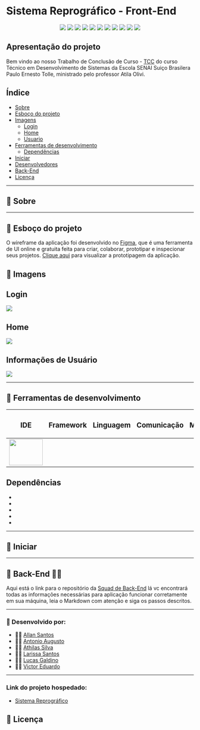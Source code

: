 # Sistema Reprográfico - Front-End

<div align="center">
  <img src="https://img.shields.io/badge/HTML5-E34F26?style=for-the-badge&logo=html5&logoColor=white">  <img src="https://img.shields.io/badge/Sass-CC6699?style=for-the-badge&logo=sass&logoColor=white">  <img src="https://img.shields.io/badge/JavaScript-323330?style=for-the-badge&logo=javascript&logoColor=F7DF1E">  <img src="https://img.shields.io/badge/Visual_Studio_Code-0078D4?style=for-the-badge&logo=visual%20studio%20code&logoColor=white">  <img src="https://img.shields.io/badge/React-20232A?style=for-the-badge&logo=react&logoColor=61DAFB">  <img src="https://img.shields.io/badge/npm-CB3837?style=for-the-badge&logo=npm&logoColor=white">  <img src="https://img.shields.io/badge/Yarn-2C8EBB?style=for-the-badge&logo=yarn&logoColor=white">  <img src="https://img.shields.io/badge/Bootstrap-563D7C?style=for-the-badge&logo=bootstrap&logoColor=white">  <img src="https://img.shields.io/badge/Git-F05032?style=for-the-badge&logo=git&logoColor=white">  <img src="https://img.shields.io/badge/GitHub-100000?style=for-the-badge&logo=github&logoColor=white">  <img src="https://img.shields.io/badge/Figma-F24E1E?style=for-the-badge&logo=figma&logoColor=white">  
</div>

## Apresentação do projeto

Bem vindo ao nosso Trabalho de Conclusão de Curso - [TCC](https://www.significados.com.br/tcc/) do curso Técnico em Desenvolvimento de Sistemas da Escola SENAI Suiço Brasilera Paulo Ernesto Tolle, ministrado pelo professor Atila Olivi.

## Índice

- [Sobre](#sobre)
- [Esboço do projeto](#esboco)
- [Imagens](#img)
    - [Login](#login)
    - [Home](#home)
    - [Usuario](#usuario)
- [Ferramentas de desenvolvimento](#ferramentas)
    - [Dependências](#dependencias)
- [Iniciar](#iniciar)
- [Desenvolvedores](#devs)
- [Back-End](#back)
- [Licença](#licenca)

<hr>

## <a name="sobre"></a> 📌 Sobre

<hr>

## <a name="esboco"></a> 📌 Esboço do projeto

O wireframe da aplicação foi desenvolvido no [Figma](https://www.figma.com/), que é uma ferramenta de UI online e gratuita feita para criar, colaborar, prototipar e inspecionar seus projetos. [Clique aqui](https://www.figma.com/proto/oDYXcKoM97KngkCjldFi5h/Prot%C3%B3tipo---Sistema-Reprogr%C3%A1fico-(vers%C3%A3o-2)?node-id=1%3A1441&scaling=scale-down&page-id=1%3A4) para visualizar a prototipagem da aplicação.

## <a name="img"></a> 📌 Imagens

## <a name="login"></a> Login

<div>
  <img src="https://user-images.githubusercontent.com/71888055/143896185-3d08ca8d-fb24-44d6-ba65-09e497eebd2d.png">
</div>

## <a name="home"></a> Home

<div>
  <img src="https://user-images.githubusercontent.com/71888055/143896846-041d7194-450a-4976-a730-885715976c8d.png">
</div>

## <a name="usuario"></a> Informações de Usuário

<div>
  <img src="https://user-images.githubusercontent.com/71888055/143897541-0914123a-b421-471c-9ffd-63826b226ffd.png">
</div>

<hr>

## <a name="ferramentas"></a> 📌 Ferramentas de desenvolvimento

<table align="center">
  <thead>
    <th><h3>IDE</h3></th>
    <th><h3>Framework</h3></th>
    <th><h3>Linguagem</h3></th>
    <th><h3>Comunicação</h3></th>
    <th><h3>Metodologia</h3></th>
  </thead>
  
  <tbody>
    <tr>
      <td>
        <a href="https://code.visualstudio.com/">
          <img src="https://user-images.githubusercontent.com/71888055/143903309-41cb54ab-8c2f-4726-aa85-9ada8970954c.png" height="70" width="90">
        </a>
      </td>
    </tr>
  </tbody>
</table>

## <a name="dependencias"></a> Dependências

- []()
- []()
- []()
- []()
- []()

<hr>

## <a name="iniciar"></a> 📌 Iniciar

<hr>

## <a name="back"></a> 📌 Back-End 👨‍💻

Aqui está o link para o repositório da [Squad de Back-End](https://github.com/Squad-Back-End/reprography-nodejs) lá vc encontrará todas as informações necessárias para aplicação funcionar corretamente em sua máquina, leia o Markdown com atenção e siga os passos descritos.

<hr>

### <a name="devs"></a> 📌 Desenvolvido por:

- 👨‍💻 [Allan Santos](https://github.com/Dev-allanSantos)
- 👨‍💻 [Antonio Augusto](https://github.com/Antonio1711)
- 👨‍💻 [Athilas Silva](https://github.com/Athilas-Silva)
- 👩‍💻 [Larissa Santos](https://github.com/larizwn)
- 👨‍💻 [Lucas Galdino](https://github.com/LucasGaldinno)
- 👨‍💻 [Victor Eduardo](https://github.com/ViictorSR388)

<hr>

### Link do projeto hospedado:
- [Sistema Reprográfico]()

## <a name="licenca"></a> 📌 Licença
